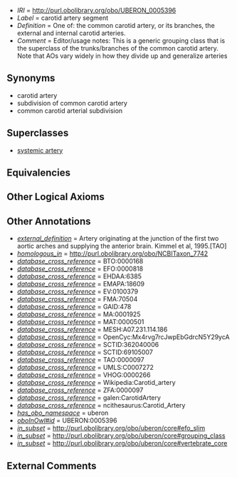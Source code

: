  * *IRI* = http://purl.obolibrary.org/obo/UBERON_0005396
 * *Label* = carotid artery segment
 * *Definition* = One of: the common carotid artery, or its branches, the external and internal carotid arteries.
 * *Comment* = Editor/usage notes: This is a generic grouping class that is the superclass of the trunks/branches of the common carotid artery. Note that AOs vary widely in how they divide up and generalize arteries

## Synonyms

 * carotid artery
 * subdivision of common carotid artery
 * common carotid arterial subdivision

## Superclasses

 * [systemic artery](../../UBERON/73/UBERON_0004573.md)

## Equivalencies


## Other Logical Axioms


## Other Annotations

 * *[external_definition](../../UBPROP/01/UBPROP_0000001.md)* = Artery originating at the junction of the first two aortic arches and supplying the anterior brain. Kimmel et al, 1995.[TAO]
 * *[homologous_in](../../core#homologous/in/core#homologous_in.md)* = http://purl.obolibrary.org/obo/NCBITaxon_7742
 * *[database_cross_reference](../../ef/oboInOwl#hasDbXref.md)* = BTO:0000168
 * *[database_cross_reference](../../ef/oboInOwl#hasDbXref.md)* = EFO:0000818
 * *[database_cross_reference](../../ef/oboInOwl#hasDbXref.md)* = EHDAA:6385
 * *[database_cross_reference](../../ef/oboInOwl#hasDbXref.md)* = EMAPA:18609
 * *[database_cross_reference](../../ef/oboInOwl#hasDbXref.md)* = EV:0100379
 * *[database_cross_reference](../../ef/oboInOwl#hasDbXref.md)* = FMA:70504
 * *[database_cross_reference](../../ef/oboInOwl#hasDbXref.md)* = GAID:478
 * *[database_cross_reference](../../ef/oboInOwl#hasDbXref.md)* = MA:0001925
 * *[database_cross_reference](../../ef/oboInOwl#hasDbXref.md)* = MAT:0000501
 * *[database_cross_reference](../../ef/oboInOwl#hasDbXref.md)* = MESH:A07.231.114.186
 * *[database_cross_reference](../../ef/oboInOwl#hasDbXref.md)* = OpenCyc:Mx4rvg7rcJwpEbGdrcN5Y29ycA
 * *[database_cross_reference](../../ef/oboInOwl#hasDbXref.md)* = SCTID:362040006
 * *[database_cross_reference](../../ef/oboInOwl#hasDbXref.md)* = SCTID:69105007
 * *[database_cross_reference](../../ef/oboInOwl#hasDbXref.md)* = TAO:0000097
 * *[database_cross_reference](../../ef/oboInOwl#hasDbXref.md)* = UMLS:C0007272
 * *[database_cross_reference](../../ef/oboInOwl#hasDbXref.md)* = VHOG:0000266
 * *[database_cross_reference](../../ef/oboInOwl#hasDbXref.md)* = Wikipedia:Carotid_artery
 * *[database_cross_reference](../../ef/oboInOwl#hasDbXref.md)* = ZFA:0000097
 * *[database_cross_reference](../../ef/oboInOwl#hasDbXref.md)* = galen:CarotidArtery
 * *[database_cross_reference](../../ef/oboInOwl#hasDbXref.md)* = ncithesaurus:Carotid_Artery
 * *[has_obo_namespace](../../ce/oboInOwl#hasOBONamespace.md)* = uberon
 * *[oboInOwl#id](../../id/oboInOwl#id.md)* = UBERON:0005396
 * *[in_subset](../../et/oboInOwl#inSubset.md)* = http://purl.obolibrary.org/obo/uberon/core#efo_slim
 * *[in_subset](../../et/oboInOwl#inSubset.md)* = http://purl.obolibrary.org/obo/uberon/core#grouping_class
 * *[in_subset](../../et/oboInOwl#inSubset.md)* = http://purl.obolibrary.org/obo/uberon/core#vertebrate_core

## External Comments

